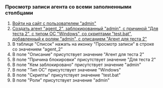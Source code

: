 ### Просмотр записи агента со всеми заполненными столбцами

1. [Войти на сайт с пользователем "admin"](../../../../0.%20Шаги/1.%20Войти%20на%20сайт%20с%20пользователем%20username.md)
1. [Создать агент "agent_2", заблокированный "admin", с причиной "Для теста 2", с типом ОС "Windows", со скриптами "test.bat", добавленный к ролям "admin", с описанием "Агент для теста 2"](../../../../0.%20Шаги/6.%20Создать%20агент%20agent,%20заблокированный%20lock_user,%20с%20причиной%20lock_cause,%20с%20типом%20ОС%20os_type,%20со%20скриптами%20scripts,%20добавленный%20к%20ролям%20roles,%20с%20описанием%20description.md)
1. В таблице "Список" нажать на иконку "Просмотр записи" в строке со значением "agent_2"
1. В поле "Описание" присутствует значение "Агент для теста 2"
1. В поле "Причина блокировки" присутствует значение "Для теста 2"
1. В поле "Кем заблокировано" присутствует значение "admin"
1. В поле "Тип ОС" присутствует значение "Windows"
1. В поле "Скрипты" присутствует значение "test.bat"
1. В поле "Роли" присутствует значение "admin"